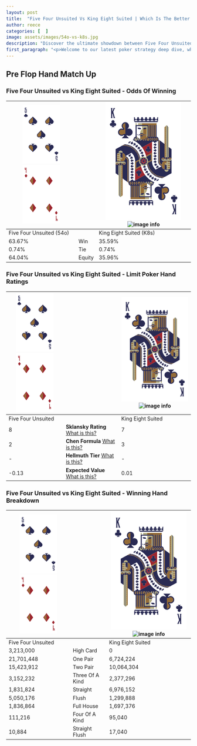 ```yaml
---
layout: post
title:  "Five Four Unsuited Vs King Eight Suited | Which Is The Better Hand In Poker? A Complete Guide"
author: reece
categories: [  ]
image: assets/images/54o-vs-k8s.jpg
description: "Discover the ultimate showdown between Five Four Unsuited and King Eight Suited in poker! Uncover the odds, strategies, and scenarios where one hand triumphs over the other. Get ready to up your poker game with this thrilling analysis."
first_paragraph: "<p>Welcome to our latest poker strategy deep dive, where we're pitting two distinct hands against each other in a high-stakes showdown: Five Four Unsuited vs King Eight Suited.</p><p>In the dynamic world of poker, every decision counts, and knowing which hand holds the upper hand is key to your success at the table.</p><p>In this article, we'll dissect these two hands, explore the scenarios where one dominates the other, and equip you with the knowledge to make strategic choices that can tip the odds in your favor.</p><p>Get ready to unravel the intriguing dynamics of these poker hands and elevate your game to new heights.</p>"
---
```




[comment]: # (sp0)

## Pre Flop Hand Match Up

<div class="table hand-ratings" markdown="1"> 



### Five Four Unsuited vs King Eight Suited - Odds Of Winning


    
| ![image info](assets/images/hand1/5.png) ![image info](assets/images/hand1/4o.png) |  | ![image info](assets/images/hand2/K.png) ![image info](assets/images/hand2/8s.png) |
| -------- | -------- | -------- |
| Five Four Unsuited (54o) |  | King Eight Suited (K8s) |
| 63.67% | Win | 35.59% |
| 0.74% | Tie | 0.74% |
| 64.04% | Equity | 35.96% |




[comment]: # (sp1)



### Five Four Unsuited vs King Eight Suited - Limit Poker Hand Ratings


    
| ![image info](assets/images/hand1/5.png) ![image info](assets/images/hand1/4o.png) |  | ![image info](assets/images/hand2/K.png) ![image info](assets/images/hand2/8s.png) |
| -------- | -------- | -------- |
| Five Four Unsuited |  | King Eight Suited |
| 8 | **Sklansky Rating** [What is this?](/sklansky-rating-explained) | 7 |
| 2 | **Chen Formula** [What is this?](/chen-formula-explained) | 3 |
| - | **Hellmuth Tier** [What is this?](/Hellmuth-tier-explained) | - |
| -0.13 | **Expected Value** [What is this?](/expected-value-explained) | 0.01 |




[comment]: # (sp2)



### Five Four Unsuited vs King Eight Suited - Winning Hand Breakdown


    
| ![image info](assets/images/hand1/5.png) ![image info](assets/images/hand1/4o.png) |  | ![image info](assets/images/hand2/K.png) ![image info](assets/images/hand2/8s.png) |
| -------- | -------- | -------- |
| Five Four Unsuited |  | King Eight Suited |
| 3,213,000 | High Card | 0 |
| 21,701,448 | One Pair | 6,724,224 |
| 15,423,912 | Two Pair | 10,064,304 |
| 3,152,232 | Three Of A Kind | 2,377,296 |
| 1,831,824 | Straight | 6,976,152 |
| 5,050,176 | Flush | 1,299,888 |
| 1,836,864 | Full House | 1,697,376 |
| 111,216 | Four Of A Kind | 95,040 |
| 10,884 | Straight Flush | 17,040 |




[comment]: # (sp3)



</div>

[comment]: # (sp4)



[comment]: # (sp5)

